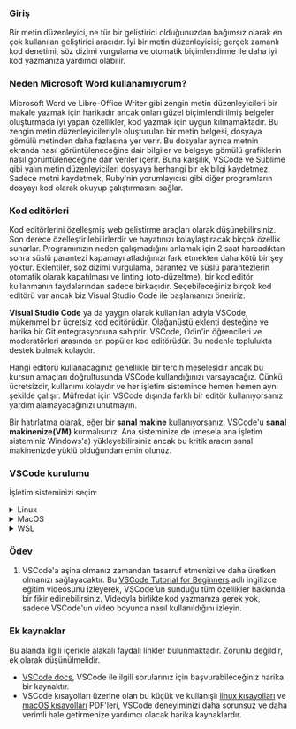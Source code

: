 ### Giriş

Bir metin düzenleyici, ne tür bir geliştirici olduğunuzdan bağımsız olarak en çok kullanılan geliştirici aracıdır. İyi bir metin düzenleyicisi; gerçek zamanlı kod denetimi, söz dizimi vurgulama ve otomatik biçimlendirme ile daha iyi kod yazmanıza yardımcı olabilir.

### Neden Microsoft Word kullanamıyorum?

Microsoft Word ve Libre-Office Writer gibi zengin metin düzenleyicileri bir makale yazmak için harikadır ancak onları güzel biçimlendirilmiş belgeler oluşturmada iyi yapan özellikler, kod yazmak için uygun kılmamaktadır. Bu zengin metin düzenleyicileriyle oluşturulan bir metin belgesi, dosyaya gömülü metinden daha fazlasına yer verir. Bu dosyalar ayrıca metnin ekranda nasıl görüntüleneceğine dair bilgiler ve belgeye gömülü grafiklerin nasıl görüntüleneceğine dair veriler içerir. Buna karşılık, VSCode ve Sublime gibi yalın metin düzenleyicileri dosyaya herhangi bir ek bilgi kaydetmez. Sadece metni kaydetmek, Ruby'nin yorumlayıcısı gibi diğer programların dosyayı kod olarak okuyup çalıştırmasını sağlar.

### Kod editörleri

Kod editörlerini özelleşmiş web geliştirme araçları olarak düşünebilirsiniz. Son derece özelleştirilebilirlerdir ve hayatınızı kolaylaştıracak birçok özellik sunarlar. Programınızın neden çalışmadığını anlamak için 2 saat harcadıktan sonra süslü parantezi kapamayı atladığınızı fark etmekten daha kötü bir şey yoktur. Eklentiler, söz dizimi vurgulama, parantez ve süslü parantezlerin otomatik olarak kapatılması ve linting (oto-düzeltme), bir kod editör kullanmanın faydalarından sadece birkaçıdır. Seçebileceğiniz birçok kod editörü var ancak biz Visual Studio Code ile başlamanızı öneririz.

**Visual Studio Code** ya da yaygın olarak kullanılan adıyla VSCode, mükemmel bir ücretsiz kod editörüdür. Olağanüstü eklenti desteğine ve harika bir Git entegrasyonuna sahiptir. VSCode, Odin'in öğrencileri ve moderatörleri arasında en popüler kod editörüdür. Bu nedenle toplulukta destek bulmak kolaydır.

Hangi editörü kullanacağınız genellikle bir tercih meselesidir ancak bu kursun amaçları doğrultusunda VSCode kullandığınızı varsayacağız. Çünkü ücretsizdir, kullanımı kolaydır ve her işletim sisteminde hemen hemen aynı şekilde çalışır. Müfredat için VSCode dışında farklı bir editör kullanıyorsanız yardım alamayacağınızı unutmayın.

Bir hatırlatma olarak, eğer bir **sanal makine** kullanıyorsanız, VSCode'u **sanal makinenize(VM)** kurmalısınız. Ana sisteminize de (mesela ana işletim sisteminiz Windows'a) yükleyebilirsiniz ancak bu kritik aracın sanal makinenizde yüklü olduğundan emin olunuz.

### VSCode kurulumu

İşletim sisteminizi seçin:

<details markdown="block">
<summary class="dropDown-header">Linux</summary>

#### 1. Adım: VSCode'u indirme

   - **Terminali** açın
   - En son **VSCode** `.deb` paketini indirmek için aşağıdaki komutu çalıştırın

```bash
wget -O code-latest.deb 'https://code.visualstudio.com/sha/download?build=stable&os=linux-deb-x64'
```

#### 2. Adım: VSCode'u yükleme

   - **VSCode** `.deb` paketini yüklemek için aşağıdaki komutu çalıştırın

```bash
sudo apt install ./code-latest.deb
```

   - İstenirse, şifrenizi girin

<div class="lesson-note lesson-note--tip" markdown="1">

`N: Download is performed unsandboxed (...)` ile başlayan bir uyarı görebilirsiniz. Bu konuda endişelenmenize gerek yok. [Daha fazla bilgi için bu reddit gönderisini okuyun.](https://www.reddit.com/r/linux4noobs/comments/ux6cwx/comment/i9x2twx/))_

</div>

#### 3. Adım: Kurulum dosyasını silme

```bash
rm code-latest.deb
```

#### 4. Adım: VSCode'u Kullanma
   
VSCode'u iki şekilde başlatabilirsiniz,

   - Uygulamalar menüsünden **Visual Studio Code** öğesine tıklayın
   - **Ya da** terminalden `code` komutunu çalıştırın

```bash
code
```

</details>

<details markdown="block">
<summary class="dropDown-header">MacOS</summary>

#### 1. Adım: VSCode'u indirme

   - En son VSCode kurulum .zip dosyasını otomatik olarak indirmek için [bu bağlantıya](https://code.visualstudio.com/sha/download?build=stable&os=darwin-universal) tıklayın.

#### 2. Adım: VSCode'u yükleme

   - **İndirilenler** klasörünü açın
   - **VSCode-darwin-universal.zip** adlı dosyaya çift tıklayın
   - **Visual Studio Code.app** simgesini **Uygulamalar** klasörü simgesine sürükleyin

#### 3. Adım: Kurulum dosyasını silme

   - **Finder'ı** açın
   - **İndirilenler** klasörüne gidin
   - **VSCode-darwin-universal.zip** adlı dosyayı çöp sepetine taşıyın

#### 4. Adım: VSCode'u kullanma

   - **Uygulamalar** klasörüne gidin
   - **Visual Studio Code'a** çift tıklayın

</details>

<details markdown="block">
<summary class="dropDown-header">WSL</summary>

#### 1. Adım: VSCode'u indirme

- VSCode'u yüklemek için [Visual Studio Code on Windows] (https://code.visualstudio.com/docs/setup/windows) yönergelerini izleyin.

#### 2. Adım: Kurulum dosyasını silme

- **Dosya Gezgini'ni** açın.
- **Downloads** klasörüne gidin.
- **VSCodeUserSetup-{version}.exe** dosyasını çöp kutusuna sürükleyin.

#### 3. Adım: WSL eklentisini indirme

- Visual Studio Code'u açın.
- Eklentiler sekmesine gidin.
- [WSL uzantısı](https://marketplace.visualstudio.com/items?itemName=ms-vscode-remote.remote-wsl)'nı bulun ve yükleyin.

#### 4. Adım: WSL'nin VSCode'u doğru şekilde açabildiğinden emin olun

- Yeni bir WSL terminali açın.
- Yeni bir VSCode penceresi açmak için aşağıdaki komutu çalıştırın.

  ```bash
  code
  ```

- Birkaç dakika sonra yeni bir VSCode penceresi açılmalı ve VSCode WSL'de açıldığına dair bir bildirim vermelidir.


</details>

### Ödev

<div class="lesson-content__panel" markdown="1">

  1. VSCode'a aşina olmanız zamandan tasarruf etmenizi ve daha üretken olmanızı sağlayacaktır. Bu [VSCode Tutorial for Beginners](https://youtu.be/ORrELERGIHs?t=103) adlı ingilizce eğitim videosunu izleyerek, VSCode'un sunduğu tüm özellikler hakkında bir fikir edinebilirsiniz. Videoyla birlikte kod yazmanıza gerek yok, sadece VSCode'un video boyunca nasıl kullanıldığını izleyin.
</div>

### Ek kaynaklar

Bu alanda ilgili içerikle alakalı faydalı linkler bulunmaktadır. Zorunlu değildir, ek olarak düşünülmelidir.

* [VSCode docs](https://code.visualstudio.com/docs), VSCode ile ilgili sorularınız için başvurabileceğiniz harika bir kaynaktır.
* VSCode kısayolları üzerine olan bu küçük ve kullanışlı [linux kısayolları](https://go.microsoft.com/fwlink/?linkid=832144) ve [macOS kısayolları](https://go.microsoft.com/fwlink/?linkid=832143) PDF'leri, VSCode deneyiminizi daha sorunsuz ve daha verimli hale getirmenize yardımcı olacak harika kaynaklardır.